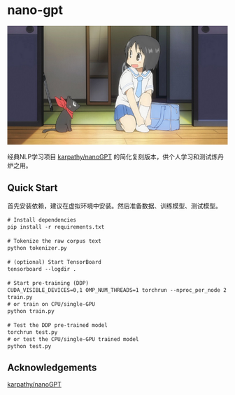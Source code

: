 
# nano-gpt

![ ](./nano.jpg)

经典NLP学习项目 [karpathy/nanoGPT](https://github.com/karpathy/nanoGPT) 的简化复刻版本，供个人学习和测试炼丹炉之用。

## Quick Start

首先安装依赖，建议在虚拟环境中安装。然后准备数据、训练模型、测试模型。

```
# Install dependencies
pip install -r requirements.txt

# Tokenize the raw corpus text
python tokenizer.py

# (optional) Start TensorBoard
tensorboard --logdir .

# Start pre-training (DDP)
CUDA_VISIBLE_DEVICES=0,1 OMP_NUM_THREADS=1 torchrun --nproc_per_node 2 train.py
# or train on CPU/single-GPU
python train.py

# Test the DDP pre-trained model
torchrun test.py
# or test the CPU/single-GPU trained model
python test.py
```

## Acknowledgements

[karpathy/nanoGPT](https://github.com/karpathy/nanoGPT)